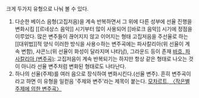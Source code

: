 크게 두가지 유형으로 나눠 볼 수 있다.
1. 다순한 베이스 음형(고집저음)을 계속 반복하면서 그 위에 다른 성부에 선율 진행을 변화시킴
   [[르네상스 음악]] 시기부터 많이 사용되어 [[바로크 음악]] 시기에 정점을 이루었다.
   많은 변주들이 끊어지지 않고 이어지는 형태
   고집저음을 주선율로 하는 [[대위법]]적 양식
   이러한 방식을 사용ㅇ하는 변주곡에는 파사칼리아(위 선율이 계속 변함), 샤콘느(위 선율이 화성이 달라지며 나타남), 그라운드 등이 존재
   <a href="https://www.youtube.com/watch?v=Ie52xH8V2L4">바흐, 파사칼리아 (변주곡)</a>: 고집저음이 계속 반복되기는 하지만 항상 같은 형태로 나오는 것이 아니라 선율 변주처럼 변화된 형태로도 나타난다. 
	<br>
2. 하나의 선율(주제)를 여러 음으로 장식하여 변화시킨다.(선율 변주). 흔히 변주곡이라고 하면 이 유형을 일컫음
   '주제와 변주'라는 제목이 붙는다. 
   <a href="https://www.youtube.com/watch?v=xyhxeo6zLAM">모차르트, 〈작은별 주제에 의한 변주곡〉</a>